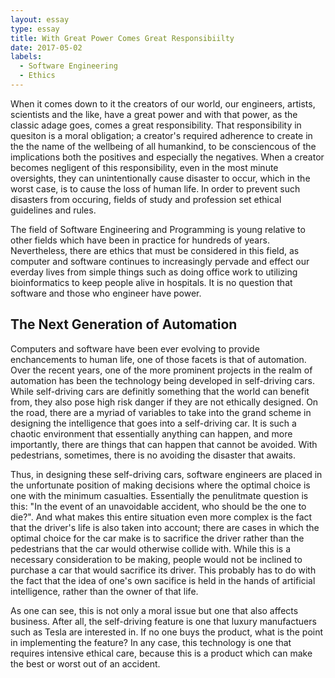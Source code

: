 ```yaml
---
layout: essay
type: essay
title: With Great Power Comes Great Responsibiilty
date: 2017-05-02
labels:
  - Software Engineering 
  - Ethics
---
```


When it comes down to it the creators of our world, our engineers, artists, scientists and the like, have a great power and with that power, as the classic adage goes, comes a great responsibility. That responsibility in quesiton is a moral obligation; a creator's required adherence to create in the the name of the wellbeing of all humankind, to be consciencous of the implications both the positives and especially the negatives. When a creator becomes negligent of this responsibility, even in the most minute oversights, they can unintentionally cause disaster to occur, which in the worst case, is to cause the loss of human life. In order to prevent such disasters from occuring, fields of study and profession set ethical guidelines and rules.

The field of Software Engineering and Programming is young relative to other fields which have been in practice for hundreds of years. Nevertheless, there are ethics that must be considered in this field, as computer and software continues to increasingly pervade and effect our everday lives from simple things such as doing office work to utilizing bioinformatics to keep people alive in hospitals. It is no question that software and those who engineer have power.

## The Next Generation of Automation ##

Computers and software have been ever evolving to provide enchancements to human life, one of those facets is that of automation. Over the recent years, one of the more prominent projects in the realm of automation has been the technology being developed in self-driving cars. While self-driving cars are definitly something that the world can benefit from, they also pose high risk danger if they are not ethically designed. On the road, there are a myriad of variables to take into the grand scheme in designing the intelligence that goes into a self-driving car. It is such a chaotic environment that essentially anything can happen, and more importantly, there are things that can happen that cannot be avoided. With pedestrians, sometimes, there is no avoiding the disaster that awaits. 

Thus, in designing these self-driving cars, software engineers are placed in the unfortunate position of making decisions where the optimal choice is one with the minimum casualties. Essentially the penulitmate question is this: "In the event of an unavoidable accident, who should be the one to die?". And what makes this entire situation even more complex is the fact that the driver's life is also taken into account; there are cases in which the optimal choice for the car make is to sacrifice the driver rather than the pedestrians that the car would otherwise collide with. While this is a necessary consideration to be making, people would not be inclined to purchase a car that would sacrifice its driver. This probably has to do with the fact that the idea of one's own sacifice is held in the hands of artificial intelligence, rather than the owner of that life. 

As one can see, this is not only a moral issue but one that also affects business. After all, the self-driving feature is one that luxury manufactuers such as Tesla are interested in. If no one buys the product, what is the point in implementing the feature? In any case, this technology is one that requires intensive ethical care, because this is a product which can make the best or worst out of an accident. 


